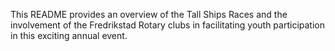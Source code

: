 This README provides an overview of the Tall Ships Races and the involvement of the Fredrikstad Rotary clubs in facilitating youth participation in this exciting annual event.
